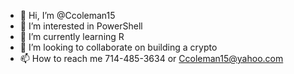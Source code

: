 - 👋 Hi, I’m @Ccoleman15
- 👀 I’m interested in PowerShell
- 🌱 I’m currently learning R
- 💞️ I’m looking to collaborate on building a crypto
- 📫 How to reach me 714-485-3634 or Ccoleman15@yahoo.com

<!---
Ccoleman15/Ccoleman15 is a ✨ special ✨ repository because its `README.md` (this file) appears on your GitHub profile.
You can click the Preview link to take a look at your changes.
--->

